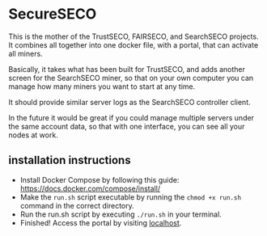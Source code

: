 # SecureSECO

This is the mother of the TrustSECO, FAIRSECO, and SearchSECO projects. It combines all together into one docker file, with a portal, that can activate all miners.

Basically, it takes what has been built for TrustSECO, and adds another screen for the SearchSECO miner, so that on your own computer you can manage how many miners you want to start at any time.

It should provide similar server logs as the SearchSECO controller client.

In the future it would be great if you could manage multiple servers under the same account data, so that with one interface, you can see all your nodes at work.

## installation instructions

- Install Docker Compose by following this guide: https://docs.docker.com/compose/install/
- Make the `run.sh` script executable by running the `chmod +x run.sh` command in the correct directory.
- Run the run.sh script by executing `./run.sh` in your terminal.
- Finished! Access the portal by visiting [localhost](http://localhost:3000/).
